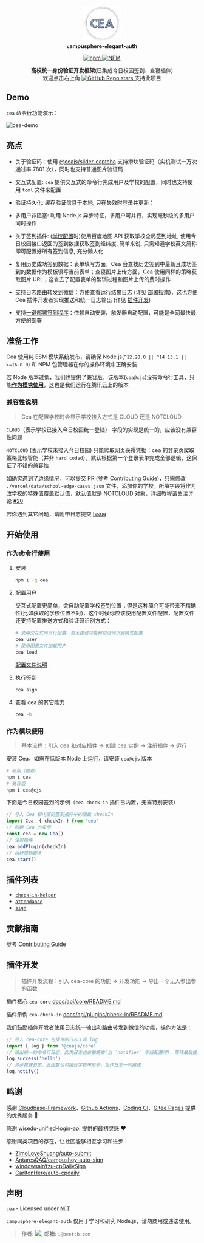 <strong><p align="center">
<img alt="cea-logo" width="100" src="./assets/logo.png">
<br>
<code>c</code>ampusphere-<code>e</code>legant-<code>a</code>uth

</p></strong>

<p align="center">
 <a align="center" href="https://www.npmjs.com/package/cea">
    <img alt="npm" src="https://img.shields.io/npm/v/cea?style=social">
    <img alt="NPM" src="https://img.shields.io/npm/l/cea?style=social">
  </a>
</p>
  <p align="center">
  <strong>高校统一身份验证开发框架</strong>(已集成今日校园签到、查寝插件)
  <br>
  欢迎点击右上角   <a href="https://github.com/ceajs/cea">
    <img alt="GitHub Repo stars" src="https://img.shields.io/github/stars/ceajs/cea?style=social">
  </a> 支持此项目
</p>

## Demo

`cea` 命令行功能演示：

<img alt="cea-demo" src="https://i.imgur.com/fIg7J84.png">

## 亮点

- 关于验证码：使用 [@ceajs/slider-captcha](https://github.com/ceajs/slider-captcha) 支持滑块验证码（实机测试一万次通过率 7801 次），同时也支持普通图片验证码

- 交互式配置: `cea` 提供交互式的命令行完成用户及学校的配置，同时也支持使用 `toml` 文件来配置

- 验证持久化: 缓存验证信息于本地, 只在失效时登录并更新；

- 多用户非阻塞: 利用 Node.js 异步特征，多用户可并行，实现毫秒级的多用户同时操作

- 关于签到插件: ([学校配置](./docs/config.md)时)使用百度地图 API 获取学校全局签到地址, 使用今日校园接口返回的签到数据获取签到经纬度, 简单来说, 只需知道学校英文简称即可配置好所有签到信息, 充分懒人化

- 复用历史成功签到数据：表单填写方面，Cea 会查找历史签到中最新且成功签到的数据作为模板填写当前表单；查寝图片上传方面，Cea 使用同样的策略获取图片 URL；这省去了配置表单的繁琐过程和图片上传的费时操作

- 支持日志路由转发到微信：方便查看运行结果日志 (详见 [部署指南](./docs/deploy.md))，这也方便 Cea 插件开发者实现推送和统一日志输出 (详见 [插件开发](https://github.com/ceajs/cea#%E6%8F%92%E4%BB%B6%E5%BC%80%E5%8F%91))

- 支持[一键部署签到程序](./docs/deploy.md)：依赖自动安装、触发器自动配置，可能是全网最快最方便的部署

## 准备工作

Cea 使用纯 ESM 模块系统发布，请确保 Node.js(`^12.20.0 || ^14.13.1 || >=16.0.0`) 和 NPM 包管理器在你的操作环境中正确安装

若 Node 版本过低，我们也提供了兼容版，该版本(`cea@cjs`)没有命令行工具，只能[**作为模块使用**](https://github.com/ceajs/cea#%E4%BD%9C%E4%B8%BA%E6%A8%A1%E5%9D%97%E4%BD%BF%E7%94%A8)，这也是我们运行在腾讯云上的版本

### 兼容性说明

> Cea 在配置学校时会显示学校接入方式是 CLOUD 还是 NOTCLOUD

`CLOUD`（表示学校已接入今日校园统一登陆） 字段的实现是统一的，应该没有兼容性问题

`NOTCLOUD` (表示学校未接入今日校园) 只能爬取网页获得凭据：cea 的登录页爬取策略比较智能（并非 `hard coded`），默认根据第一个登录表单完成全部逻辑，这保证了不错的兼容性

如确实遇到了边缘情况，可以提交 PR (参考 [Contributing Guide](./CONTRIBUTING.md))，只需修改 `./vercel/data/school-edge-cases.json` 文件，添加你的学校。所填字段将作为改学校的特殊值覆盖默认值，默认值就是 NOTCLOUD 对象，详细教程请关注讨论 [#20](https://github.com/ceajs/cea/issues/20)

若你遇到其它问题，请附带日志提交 [Issue](https://github.com/beetcb/cea/issues/new/choose)

## 开始使用

### 作为命令行使用

1. 安装

   ```bash
   npm i -g cea
   ```

2. 配置用户

   交互式配置更简单，会自动配置学校签到位置；但是这种简介可能带来不精确性(比如获取的学校位置不对)，这个时候你应该使用配置文件配置，配置文件还支持配置推送方式和验证码识别方式：

   ```bash
   # 使用交互式命令行配置，暂无推送功能和验证码识别模式配置
   cea user
   # 使用配置文件加载用户
   cea load
   ```

   [配置文件说明](./docs/config.md)

3. 执行签到

   ```bash
   cea sign
   ```

4. 查看 cea 的其它能力

   ```bash
   cea -h
   ```

### 作为模块使用

> 基本流程：引入 cea 和对应插件 -> 创建 cea 实例 -> 注册插件 -> 运行

安装 Cea，如需在低版本 Node 上运行，请安装 `cea@cjs` 版本

```bash
# 新版（推荐）
npm i cea
# 兼容版
npm i cea@cjs
```

下面是今日校园签到的示例（`cea-check-in` 插件已内置，无需特别安装）

```ts
// 导入 Cea 和内置的签到插件中的函数 checkIn
import Cea, { checkIn } from 'cea'
// 创建 Cea 的实例
const cea = new Cea()
// 注册插件
cea.addPlugin(checkIn)
// 执行签到脚本
cea.start()
```

## 插件列表

- [`check-in-helper`](./docs/api/plugins/check-in-helper/README.md)
- [`attendance`](./docs/api/plugins/attendance/README.md)
- [`sign`](./docs/api/plugins/sign/README.md)

## 贡献指南

参考 [Contributing Guide](./CONTRIBUTING.md)

## 插件开发

> 插件开发流程：引入 cea-core 的功能 -> 开发功能 -> 导出一个无入参出参的函数

插件核心 `cea-core` [docs/api/core/README.md](./docs/api/core/README.md)

插件示例 `cea-check-in` [docs/api/plugins/check-in/README.md](./docs/api/plugins/check-in/README.md)

我们鼓励插件开发者使用日志统一输出和路由转发到微信的功能，操作方法是：

```js
// 导入 cea-core 包提供的日志工具 log
import { log } from '@ceajs/core'
// 输出统一的命令行日志，此类日志也会被路由(当 `notifier` 字段配置时)，等待最后推送到微信
log.success('hello')
// 异步推送日志，此函数也可接受字符串形参，当作日志一同推送
log.notify()
```

## 鸣谢

感谢 [Cloudbase-Framework](https://github.com/Tencent/cloudbase-framework)、[Github Actions](https://github.com/actions)、[Coding CI](https://help.coding.net/docs/ci/intro.html)、[Gitee Pages](https://gitee.com/help/articles/4136) 提供的优秀服务 🎉

感谢 [wisedu-unified-login-api](https://github.com/ZimoLoveShuang/wisedu-unified-login-api) 提供的最初灵感 ❤️

感谢同类项目的存在，让社区能够相互学习和进步：

- [ZimoLoveShuang/auto-submit](https://github.com/ZimoLoveShuang/auto-submit)
- [AntaresQAQ/campushoy-auto-sign](https://github.com/AntaresQAQ/campushoy-auto-sign)
- [windowsair/fzu-cpDailySign](https://github.com/windowsair/fzu-cpDailySign)
- [CarltonHere/auto-cpdaily](https://github.com/CarltonHere/auto-cpdaily)

## 声明

`cea` - Licensed under [MIT](https://github.com/ceajs/cea/blob/master/LICENSE)

`campusphere-elegant-auth` 仅用于学习和研究 Node.js，请勿商用或违法使用。

> 作者: [<img src="https://img.shields.io/github/followers/beetcb?label=%40beetcb&style=social">](https://github.com/beetcb), 邮箱: `i@beetcb.com`
